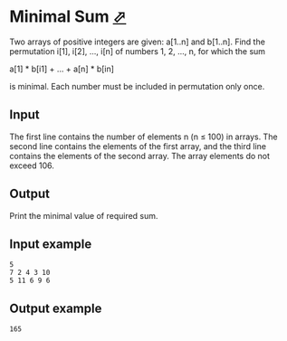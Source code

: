 # Minimal Sum [⬀](https://www.e-olymp.com/en/problems/6198)
Two arrays of positive integers are given: a[1..n] and b[1..n]. Find the permutation i[1], i[2], ..., i[n] of numbers 1, 2, ..., n, for which the sum

a[1] * b[i1] + ... + a[n] * b[in]

is minimal. Each number must be included in permutation only once.

## Input
The first line contains the number of elements n (n ≤ 100) in arrays. The second line contains the elements of the first array, and the third line contains the elements of the second array. The array elements do not exceed 106.

## Output
Print the minimal value of required sum.

## Input example
```
5
7 2 4 3 10
5 11 6 9 6
```

## Output example
```
165
```

